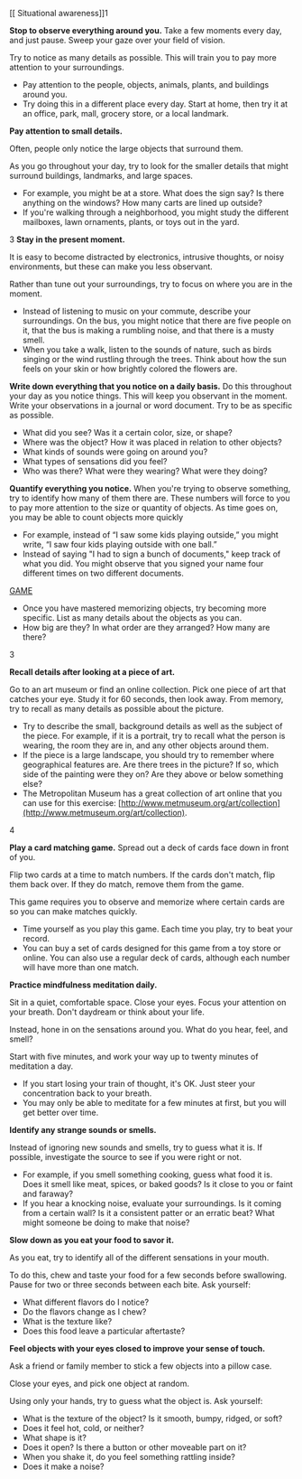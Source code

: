 
[[ Situational awareness]]1

**Stop to observe everything around you.** Take a few moments every day, and just pause. Sweep your gaze over your field of vision.

Try to notice as many details as possible. This will train you to pay more attention to your surroundings.
-   Pay attention to the people, objects, animals, plants, and buildings around you.
-   Try doing this in a different place every day. Start at home, then try it at an office, park, mall, grocery store, or a local landmark.

**Pay attention to small details.** 

Often, people only notice the large objects that surround them.

As you go throughout your day, try to look for the smaller details that might surround buildings, landmarks, and large spaces.
-   For example, you might be at a store. What does the sign say? Is there anything on the windows? How many carts are lined up outside?
-   If you're walking through a neighborhood, you might study the different mailboxes, lawn ornaments, plants, or toys out in the yard.

3 **Stay in the present moment.** 

It is easy to become distracted by electronics, intrusive thoughts, or noisy environments, but these can make you less observant.

Rather than tune out your surroundings, try to focus on where you are in the moment.

-   Instead of listening to music on your commute, describe your surroundings. On the bus, you might notice that there are five people on it, that the bus is making a rumbling noise, and that there is a musty smell.
-   When you take a walk, listen to the sounds of nature, such as birds singing or the wind rustling through the trees. Think about how the sun feels on your skin or how brightly colored the flowers are.

**Write down everything that you notice on a daily basis.**
Do this throughout your day as you notice things. This will keep you observant in the moment. Write your observations in a journal or word document. Try to be as specific as possible.
-   What did you see? Was it a certain color, size, or shape?
-   Where was the object? How it was placed in relation to other objects?
-   What kinds of sounds were going on around you?
-   What types of sensations did you feel?
-   Who was there? What were they wearing? What were they doing?

**Quantify everything you notice.** 
When you're trying to observe something, try to identify how many of them there are. These numbers will force to you to pay more attention to the size or quantity of objects. 
As time goes on, you may be able to count objects more quickly
-   For example, instead of “I saw some kids playing outside,” you might write, “I saw four kids playing outside with one ball.”
-   Instead of saying "I had to sign a bunch of documents," keep track of what you did. You might observe that you signed your name four different times on two different documents.

[GAME](https://rachacuca.com.br/passatempos/jogo-da-memoria/)

-   Once you have mastered memorizing objects, try becoming more specific. List as many details about the objects as you can. 
-   How big are they? In what order are they arranged? How many are there?

3

**Recall details after looking at a piece of art.** 

Go to an art museum or find an online collection. Pick one piece of art that catches your eye. Study it for 60 seconds, then look away. From memory, try to recall as many details as possible about the picture.

-   Try to describe the small, background details as well as the subject of the piece. For example, if it is a portrait, try to recall what the person is wearing, the room they are in, and any other objects around them.
-   If the piece is a large landscape, you should try to remember where geographical features are. Are there trees in the picture? If so, which side of the painting were they on? Are they above or below something else?
-   The Metropolitan Museum has a great collection of art online that you can use for this exercise: [http://www.metmuseum.org/art/collection](http://www.metmuseum.org/art/collection).

4

**Play a card matching game.** Spread out a deck of cards face down in front of you. 

Flip two cards at a time to match numbers. If the cards don't match, flip them back over. If they do match, remove them from the game.

This game requires you to observe and memorize where certain cards are so you can make matches quickly.
-   Time yourself as you play this game. Each time you play, try to beat your record.
-   You can buy a set of cards designed for this game from a toy store or online. You can also use a regular deck of cards, although each number will have more than one match.

**Practice mindfulness meditation daily.** 

Sit in a quiet, comfortable space. Close your eyes. Focus your attention on your breath. Don't daydream or think about your life. 

Instead, hone in on the sensations around you. What do you hear, feel, and smell? 

Start with five minutes, and work your way up to twenty minutes of meditation a day.

-   If you start losing your train of thought, it's OK. Just steer your concentration back to your breath.
-   You may only be able to meditate for a few minutes at first, but you will get better over time.

**Identify any strange sounds or smells.** 

Instead of ignoring new sounds and smells, try to guess what it is. If possible, investigate the source to see if you were right or not.

-   For example, if you smell something cooking, guess what food it is. Does it smell like meat, spices, or baked goods? Is it close to you or faint and faraway?
-   If you hear a knocking noise, evaluate your surroundings. Is it coming from a certain wall? Is it a consistent patter or an erratic beat? What might someone be doing to make that noise?

**Slow down as you eat your food to savor it.**

As you eat, try to identify all of the different sensations in your mouth. 

To do this, chew and taste your food for a few seconds before swallowing. Pause for two or three seconds between each bite. Ask yourself:

-   What different flavors do I notice?
-   Do the flavors change as I chew?
-   What is the texture like?
-   Does this food leave a particular aftertaste?


**Feel objects with your eyes closed to improve your sense of touch.** 

Ask a friend or family member to stick a few objects into a pillow case.

Close your eyes, and pick one object at random.

Using only your hands, try to guess what the object is. Ask yourself:
-   What is the texture of the object? Is it smooth, bumpy, ridged, or soft?
-   Does it feel hot, cold, or neither?
-   What shape is it?
-   Does it open? Is there a button or other moveable part on it?
-   When you shake it, do you feel something rattling inside?
-   Does it make a noise?

